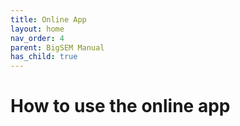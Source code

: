 ```yaml
---
title: Online App
layout: home
nav_order: 4
parent: BigSEM Manual
has_child: true
---
```


# How to use the online app
